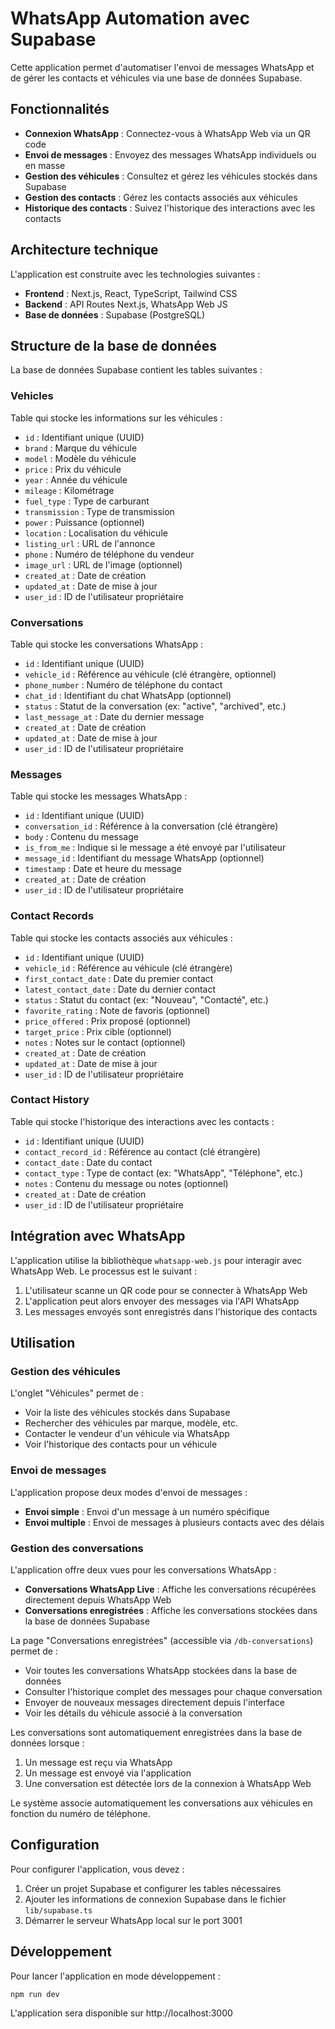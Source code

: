 # WhatsApp Automation avec Supabase

Cette application permet d'automatiser l'envoi de messages WhatsApp et de gérer les contacts et véhicules via une base de données Supabase.

## Fonctionnalités

- **Connexion WhatsApp** : Connectez-vous à WhatsApp Web via un QR code
- **Envoi de messages** : Envoyez des messages WhatsApp individuels ou en masse
- **Gestion des véhicules** : Consultez et gérez les véhicules stockés dans Supabase
- **Gestion des contacts** : Gérez les contacts associés aux véhicules
- **Historique des contacts** : Suivez l'historique des interactions avec les contacts

## Architecture technique

L'application est construite avec les technologies suivantes :

- **Frontend** : Next.js, React, TypeScript, Tailwind CSS
- **Backend** : API Routes Next.js, WhatsApp Web JS
- **Base de données** : Supabase (PostgreSQL)

## Structure de la base de données

La base de données Supabase contient les tables suivantes :

### Vehicles

Table qui stocke les informations sur les véhicules :

- `id` : Identifiant unique (UUID)
- `brand` : Marque du véhicule
- `model` : Modèle du véhicule
- `price` : Prix du véhicule
- `year` : Année du véhicule
- `mileage` : Kilométrage
- `fuel_type` : Type de carburant
- `transmission` : Type de transmission
- `power` : Puissance (optionnel)
- `location` : Localisation du véhicule
- `listing_url` : URL de l'annonce
- `phone` : Numéro de téléphone du vendeur
- `image_url` : URL de l'image (optionnel)
- `created_at` : Date de création
- `updated_at` : Date de mise à jour
- `user_id` : ID de l'utilisateur propriétaire

### Conversations

Table qui stocke les conversations WhatsApp :

- `id` : Identifiant unique (UUID)
- `vehicle_id` : Référence au véhicule (clé étrangère, optionnel)
- `phone_number` : Numéro de téléphone du contact
- `chat_id` : Identifiant du chat WhatsApp (optionnel)
- `status` : Statut de la conversation (ex: "active", "archived", etc.)
- `last_message_at` : Date du dernier message
- `created_at` : Date de création
- `updated_at` : Date de mise à jour
- `user_id` : ID de l'utilisateur propriétaire

### Messages

Table qui stocke les messages WhatsApp :

- `id` : Identifiant unique (UUID)
- `conversation_id` : Référence à la conversation (clé étrangère)
- `body` : Contenu du message
- `is_from_me` : Indique si le message a été envoyé par l'utilisateur
- `message_id` : Identifiant du message WhatsApp (optionnel)
- `timestamp` : Date et heure du message
- `created_at` : Date de création
- `user_id` : ID de l'utilisateur propriétaire

### Contact Records

Table qui stocke les contacts associés aux véhicules :

- `id` : Identifiant unique (UUID)
- `vehicle_id` : Référence au véhicule (clé étrangère)
- `first_contact_date` : Date du premier contact
- `latest_contact_date` : Date du dernier contact
- `status` : Statut du contact (ex: "Nouveau", "Contacté", etc.)
- `favorite_rating` : Note de favoris (optionnel)
- `price_offered` : Prix proposé (optionnel)
- `target_price` : Prix cible (optionnel)
- `notes` : Notes sur le contact (optionnel)
- `created_at` : Date de création
- `updated_at` : Date de mise à jour
- `user_id` : ID de l'utilisateur propriétaire

### Contact History

Table qui stocke l'historique des interactions avec les contacts :

- `id` : Identifiant unique (UUID)
- `contact_record_id` : Référence au contact (clé étrangère)
- `contact_date` : Date du contact
- `contact_type` : Type de contact (ex: "WhatsApp", "Téléphone", etc.)
- `notes` : Contenu du message ou notes (optionnel)
- `created_at` : Date de création
- `user_id` : ID de l'utilisateur propriétaire

## Intégration avec WhatsApp

L'application utilise la bibliothèque `whatsapp-web.js` pour interagir avec WhatsApp Web. Le processus est le suivant :

1. L'utilisateur scanne un QR code pour se connecter à WhatsApp Web
2. L'application peut alors envoyer des messages via l'API WhatsApp
3. Les messages envoyés sont enregistrés dans l'historique des contacts

## Utilisation

### Gestion des véhicules

L'onglet "Véhicules" permet de :

- Voir la liste des véhicules stockés dans Supabase
- Rechercher des véhicules par marque, modèle, etc.
- Contacter le vendeur d'un véhicule via WhatsApp
- Voir l'historique des contacts pour un véhicule

### Envoi de messages

L'application propose deux modes d'envoi de messages :

- **Envoi simple** : Envoi d'un message à un numéro spécifique
- **Envoi multiple** : Envoi de messages à plusieurs contacts avec des délais

### Gestion des conversations

L'application offre deux vues pour les conversations WhatsApp :

- **Conversations WhatsApp Live** : Affiche les conversations récupérées directement depuis WhatsApp Web
- **Conversations enregistrées** : Affiche les conversations stockées dans la base de données Supabase

La page "Conversations enregistrées" (accessible via `/db-conversations`) permet de :

- Voir toutes les conversations WhatsApp stockées dans la base de données
- Consulter l'historique complet des messages pour chaque conversation
- Envoyer de nouveaux messages directement depuis l'interface
- Voir les détails du véhicule associé à la conversation

Les conversations sont automatiquement enregistrées dans la base de données lorsque :

1. Un message est reçu via WhatsApp
2. Un message est envoyé via l'application
3. Une conversation est détectée lors de la connexion à WhatsApp Web

Le système associe automatiquement les conversations aux véhicules en fonction du numéro de téléphone.

## Configuration

Pour configurer l'application, vous devez :

1. Créer un projet Supabase et configurer les tables nécessaires
2. Ajouter les informations de connexion Supabase dans le fichier `lib/supabase.ts`
3. Démarrer le serveur WhatsApp local sur le port 3001

## Développement

Pour lancer l'application en mode développement :

```bash
npm run dev
```

L'application sera disponible sur http://localhost:3000
